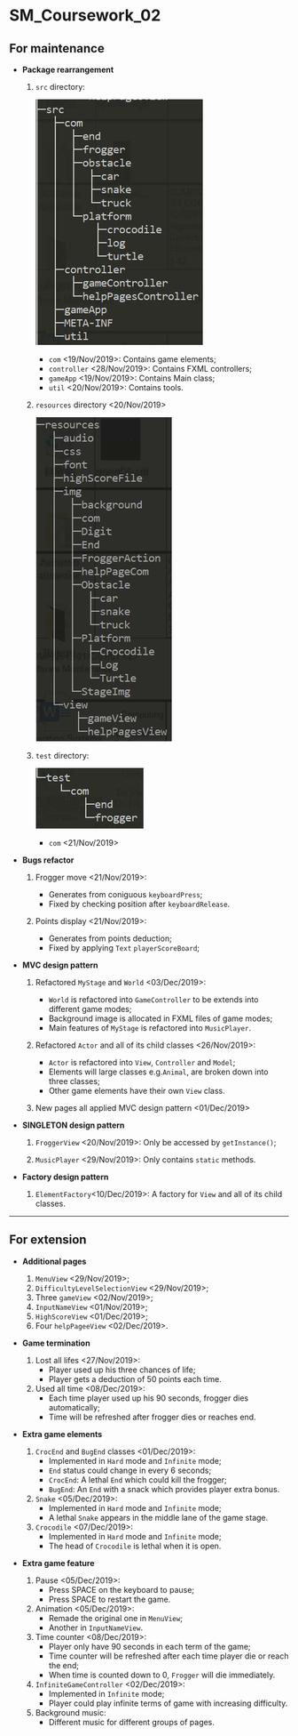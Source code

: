 # SM_Coursework_02
## For maintenance

* **Package rearrangement**
    1. ```src``` directory:

        ![avatar](resources/img/com/src.jpg)
        * ```com``` <19/Nov/2019>: Contains game elements;
        * ```controller``` <28/Nov/2019>: Contains FXML controllers;
        * ```gameApp``` <19/Nov/2019>: Contains Main class;
        * ```util``` <20/Nov/2019>: Contains tools.

    2. ```resources``` directory <20/Nov/2019>

        ![avatar](resources/img/com/resources.jpg)

    3. ```test``` directory:

        ![avatar](resources/img/com/test.jpg)
        * ```com``` <21/Nov/2019>

* **Bugs refactor**
    1. Frogger move <21/Nov/2019>:
        * Generates from coniguous ```keyboardPress```;
        * Fixed by checking position after ```keyboardRelease```.

    2. Points display <21/Nov/2019>:
        * Generates from points deduction;
        * Fixed by applying ```Text``` ```playerScoreBoard```;

* **MVC design pattern**
    1. Refactored ```MyStage``` and ```World``` <03/Dec/2019>:
        * ```World``` is refactored into ```GameController``` to be extends into different game modes;
        * Background image is allocated in FXML files of game modes;
        * Main features of ```MyStage``` is refactored into ```MusicPlayer```.

    2. Refactored ```Actor``` and all of its child classes <26/Nov/2019>:
        * ```Actor``` is refactored into ```View```, ```Controller``` and ```Model```;
        * Elements will large classes e.g.```Animal```, are broken down into three classes;
        * Other game elements have their own ```View``` class.

    3. New pages all applied MVC design pattern <01/Dec/2019>

* **SINGLETON  design pattern**
    1. ```FroggerView``` <20/Nov/2019>: Only be accessed by ```getInstance()```;

    2. ```MusicPlayer``` <29/Nov/2019>: Only contains ```static``` methods.

* **Factory design pattern**
    1. ```ElementFactory```<10/Dec/2019>: A factory for ```View``` and all of its child classes.
----
## For extension

* **Additional pages**
    1. ```MenuView``` <29/Nov/2019>;
    2. ```DifficultyLevelSelectionView``` <29/Nov/2019>;
    3. Three ```gameView``` <02/Nov/2019>;
    4. ````InputNameView```` <01/Nov/2019>;
    5. ```HighScoreView``` <01/Dec/2019>;
    6. Four ```helpPageeView``` <02/Dec/2019>.
    
* **Game termination**
    1. Lost all lifes <27/Nov/2019>:
        * Player used up his three chances of life;
        * Player gets a deduction of 50 points each time.
    2. Used all time <08/Dec/2019>:
        * Each time player used up his 90 seconds, frogger dies automatically;
        * Time will be refreshed after frogger dies or reaches end.

* **Extra game elements**
    1. ```CrocEnd``` and ```BugEnd``` classes <01/Dec/2019>:
        * Implemented in ```Hard``` mode and ```Infinite``` mode;
        * ```End``` status could change in every 6 seconds;
        * ```CrocEnd```: A lethal ```End``` which could kill the frogger;
        * ```BugEnd```: An ```End``` with a snack which provides player extra bonus.
    2. ```Snake``` <05/Dec/2019>:
        * Implemented in ```Hard``` mode and ```Infinite``` mode;
        * A lethal ```Snake``` appears in the middle lane of the game stage.
    3. ```Crocodile``` <07/Dec/2019>:
        * Implemented in ```Hard``` mode and ```Infinite``` mode;
        * The head of ```Crocodile``` is lethal when it is open.

* **Extra game feature**
    1. Pause <05/Dec/2019>:
        * Press SPACE on the keyboard to pause;
        * Press SPACE to restart the game.
    2. Animation <05/Dec/2019>:
        * Remade the original one in ```MenuView```;
        * Another in ````InputNameView````.
    3. Time counter <08/Dec/2019>:
        * Player only have 90 seconds in each term of the game;
        * Time counter will be refreshed after each time player die or reach the end;
        * When time is counted down to 0, ```Frogger``` will die immediately. 
    4. ```InfiniteGameController``` <02/Dec/2019>:
        * Implemented in ```Infinite``` mode;
        * Player could play infinite terms of game with increasing difficulty.
    5. Background music:
        * Different music for different groups of pages.